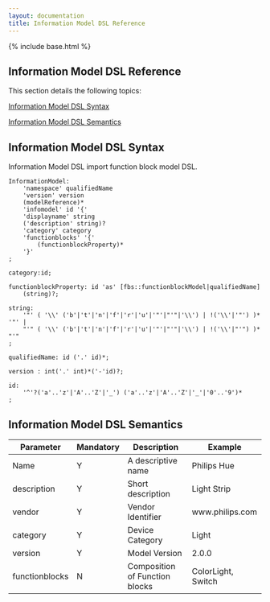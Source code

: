 ```yaml
---
layout: documentation
title: Information Model DSL Reference
---
```

{% include base.html %}

## Information Model DSL Reference

This section details the following topics:

[Information Model DSL Syntax](#information-model-dsl-syntax)  

[Information Model DSL Semantics](#information-model-dsl-semantics)  

## Information Model DSL Syntax

Information Model DSL import function block model DSL.

    InformationModel:
        'namespace' qualifiedName
        'version' version
        (modelReference)*
        'infomodel' id '{'
        'displayname' string
        ('description' string)?
        'category' category
        'functionblocks' '{'
            (functionblockProperty)*
        '}'
    ;

    category:id;

    functionblockProperty: id 'as' [fbs::functionblockModel|qualifiedName]
        (string)?;

    string:
        '"' ( '\\' ('b'|'t'|'n'|'f'|'r'|'u'|'"'|"'"|'\\') | !('\\'|'"') )* '"' |
        "'" ( '\\' ('b'|'t'|'n'|'f'|'r'|'u'|'"'|"'"|'\\') | !('\\'|"'") )* "'"
    ;

    qualifiedName: id ('.' id)*;

    version : int('.' int)*('-'id)?;

    id:
        '^'?('a'..'z'|'A'..'Z'|'_') ('a'..'z'|'A'..'Z'|'_'|'0'..'9')*
    ;

## Information Model DSL Semantics

<table class="table table-bordered">
<thead>
  <tr>
    <th>Parameter</th>
    <th>Mandatory</th>
    <th>Description</th>
    <th>Example</th>
  </tr>
  </thead>
  <tbody>
  <tr>
    <td>Name</td>
    <td>Y</td>
    <td>A descriptive name</td>
    <td>Philips Hue</td>
  </tr>
  <tr>
    <td>description</td>
    <td>Y</td>
    <td>Short description</td>
    <td>Light Strip</td>
  </tr>
  <tr>
    <td>vendor</td>
    <td>Y</td>
    <td>Vendor Identifier </td>
    <td>www.philips.com</td>
  </tr>
  <tr>
    <td>category</td>
    <td>Y</td>
    <td>Device Category</td>
    <td>Light</td>
  </tr>
  <tr>
    <td>version</td>
    <td>Y</td>
    <td>Model Version</td>
    <td>2.0.0</td>
  </tr>
  <tr>
    <td>functionblocks</td>
    <td>N</td>
    <td>Composition of Function blocks</td>
    <td>ColorLight, Switch</td>
  </tr>
  </tbody>
</table>
